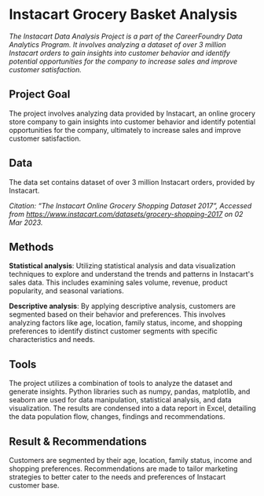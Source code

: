 # Instacart Grocery Basket Analysis

*The Instacart Data Analysis Project is a part of the CareerFoundry Data Analytics Program. It involves analyzing a dataset of over 3 million Instacart orders to gain insights into customer behavior and identify potential opportunities for the company to increase sales and improve customer satisfaction.*

## Project Goal
The project involves analyzing data provided by Instacart, an online grocery store company to gain insights into customer behavior and identify potential opportunities for the company, ultimately to increase sales and improve customer satisfaction.

## Data
The data set contains dataset of over 3 million Instacart orders, provided by Instacart.

*Citation: “The Instacart Online Grocery Shopping Dataset 2017”, Accessed from https://www.instacart.com/datasets/grocery-shopping-2017 on 02 Mar 2023.*

## Methods
**Statistical analysis**: Utilizing statistical analysis and data visualization techniques to explore and understand the trends and patterns in Instacart's sales data. This includes examining sales volume, revenue, product popularity, and seasonal variations.

**Descriptive analysis**: By applying descriptive analysis, customers are segmented based on their behavior and preferences. This involves analyzing factors like age, location, family status, income, and shopping preferences to identify distinct customer segments with specific characteristics and needs.

## Tools
The project utilizes a combination of tools to analyze the dataset and generate insights. Python libraries such as numpy, pandas, matplotlib, and seaborn are used for data manipulation, statistical analysis, and data visualization. The results are condensed into a data report in Excel, detailing the data population flow, changes, findings and recommendations.

## Result & Recommendations
Customers are segmented by their age, location, family status, income and shopping preferences. Recommendations are made to tailor marketing strategies to better cater to the needs and preferences of Instacart customer base.
